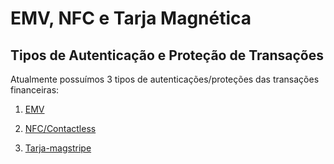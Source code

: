 # EMV, NFC e Tarja Magnética
## Tipos de Autenticação e Proteção de Transações

Atualmente possuímos 3 tipos de autenticações/proteções das transações financeiras:

1. [EMV](docs/01_detalhesEmvNfc/emv.md)

2. [NFC/Contactless](docs/01_detalhesEmvNfc/nfc.md)

3. [Tarja-magstripe](docs/01_detalhesEmvNfc/tarja.md)